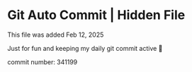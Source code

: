 # Git Auto Commit | Hidden File

This file was added Feb 12, 2025

Just for fun and keeping my daily git commit active 🤪

commit number: 341199
